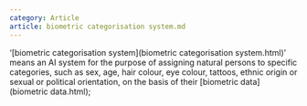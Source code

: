```yaml
---
category: Article
article: biometric categorisation system.md
---
```


‘[biometric categorisation system](biometric categorisation system.html)’ means an AI system for the purpose of assigning natural persons to specific categories, such as sex, age, hair colour, eye colour, tattoos, ethnic origin or sexual or political orientation, on the basis of their [biometric data](biometric data.html);